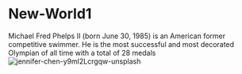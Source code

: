 # New-World1
Michael Fred Phelps II (born June 30, 1985) is an American former competitive swimmer. He is the most successful and most decorated Olympian of all time with a total of 28 medals
![jennifer-chen-y9ml2Lcrgqw-unsplash ]("https://github.com/user-attachments/assets/68771ecd-837f-46e7-8e29-9bcf585b5a1f) 
